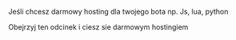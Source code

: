 Jeśli chcesz darmowy hosting dla twojego bota np. Js, lua, python

Obejrzyj ten odcinek i ciesz sie darmowym hostingiem
